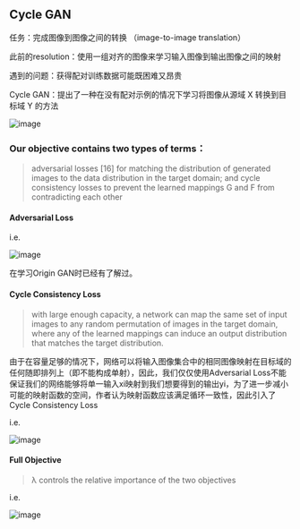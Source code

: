 ## Cycle GAN





任务：完成图像到图像之间的转换   （image-to-image translation）

此前的resolution：使用一组对齐的图像来学习输入图像到输出图像之间的映射

遇到的问题：获得配对训练数据可能既困难又昂贵

Cycle GAN：提出了一种在没有配对示例的情况下学习将图像从源域 X 转换到目标域 Y 的方法





![image](https://user-images.githubusercontent.com/93063038/179342276-ed78f5a0-f85d-439f-8508-a3546d1bd115.png)



### Our objective contains two types of terms：

> adversarial losses [16] for matching the distribution of generated images to the data distribution in the target domain; and cycle consistency losses to prevent the learned mappings G and F from contradicting each other



#### Adversarial Loss

i.e.

![image](https://user-images.githubusercontent.com/93063038/179343799-7e1698a2-b65c-441d-9d20-a6937bc14637.png)

在学习Origin GAN时已经有了解过。



#### Cycle Consistency Loss

> with large enough capacity, a network can map the same set of input images to any random permutation of images in the target domain, where any of the learned mappings can induce an output distribution that matches the target distribution. 

由于在容量足够的情况下，网络可以将输入图像集合中的相同图像映射在目标域的任何随即排列上（即不能构成单射），因此，我们仅仅使用Adversarial Loss不能保证我们的网络能够将单一输入xi映射到我们想要得到的输出yi，为了进一步减小可能的映射函数的空间，作者认为映射函数应该满足循环一致性，因此引入了Cycle Consistency Loss

i.e.

![image](https://user-images.githubusercontent.com/93063038/179344536-f00487f6-7e6c-4d2f-bc2e-a9fa382488b4.png)



####  Full Objective

> λ controls the relative importance of the two objectives

i.e.

![image](https://user-images.githubusercontent.com/93063038/179346102-7da684f7-3660-498a-95ec-f0cfcd0cc849.png)